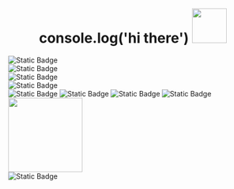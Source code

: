 <h1 align="center">console.log('hi there') <img src="https://media.tenor.com/DueiXPEZC6sAAAAi/hi-twitch.gif" width="70"></h1>

![Static Badge](https://img.shields.io/badge/let%20aboutme%20%7B-black?style=flat)
<br>
![Static Badge](https://img.shields.io/badge/My%20name%3A%20Cristopher%20%C3%81vila-black?style=flat)
<br>
![Static Badge](https://img.shields.io/badge/Age%3A%2022-black?style=flat)
<br>
![Static Badge](https://img.shields.io/badge/System%20engineer%20student%20at%3A%20Universidad%20de%20Margarita%20%F0%9F%92%BB-black?style=flat)
<br>
![Static Badge](https://img.shields.io/badge/Currently%20learning%3A-black?style=flat) 
![Static Badge](https://img.shields.io/badge/TypeScript-black?style=flat&logo=typescript&logoColor=white&labelColor=black)
![Static Badge](https://img.shields.io/badge/React-black?style=flat&logo=react&logoColor=white&labelColor=black)
![Static Badge](https://img.shields.io/badge/MongoDB-black?style=flat&logo=mongodb&logoColor=white&labelColor=black) <br>
<img src="https://media.tenor.com/G78MfVfnwpYAAAAi/desktop-computer-new-computers.gif" width="150"><br>
![Static Badge](https://img.shields.io/badge/%7D-black?style=flat)


